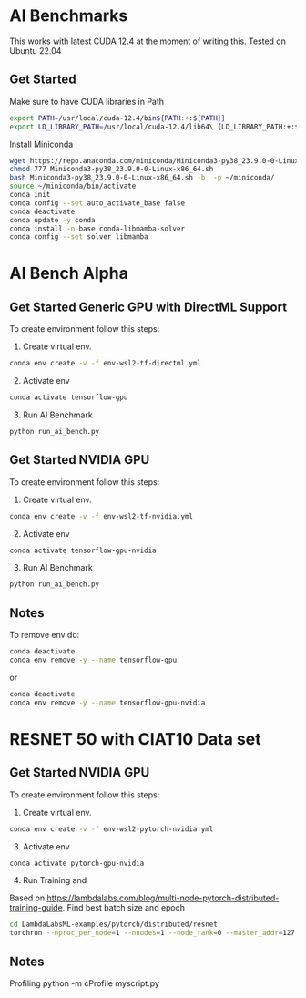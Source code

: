 # AI Benchmarks

This works with latest CUDA 12.4 at the moment of writing this. Tested on Ubuntu 22.04

## Get Started

Make sure to have CUDA libraries in Path

```bash
export PATH=/usr/local/cuda-12.4/bin${PATH:+:${PATH}}						 
export LD_LIBRARY_PATH=/usr/local/cuda-12.4/lib64\ {LD_LIBRARY_PATH:+:${LD_LIBRARY_PATH}}
```

Install Miniconda

```bash
wget https://repo.anaconda.com/miniconda/Miniconda3-py38_23.9.0-0-Linux-x86_64.sh
chmod 777 Miniconda3-py38_23.9.0-0-Linux-x86_64.sh
bash Miniconda3-py38_23.9.0-0-Linux-x86_64.sh -b  -p ~/miniconda/
source ~/miniconda/bin/activate
conda init
conda config --set auto_activate_base false
conda deactivate
conda update -y conda
conda install -n base conda-libmamba-solver
conda config --set solver libmamba
```

# AI Bench Alpha

## Get Started Generic GPU with DirectML Support

To create environment follow this steps:

1. Create virtual env.

```bash
conda env create -v -f env-wsl2-tf-directml.yml
```

2. Activate env
```bash
conda activate tensorflow-gpu
```

3. Run AI Benchmark

```bash
python run_ai_bench.py
```

## Get Started NVIDIA GPU

To create environment follow this steps:

1. Create virtual env.

```bash
conda env create -v -f env-wsl2-tf-nvidia.yml
```

2. Activate env
```bash
conda activate tensorflow-gpu-nvidia
```

3. Run AI Benchmark

```bash
python run_ai_bench.py
```

## Notes

To remove env do:

```bash
conda deactivate
conda env remove -y --name tensorflow-gpu
```

or

```bash
conda deactivate
conda env remove -y --name tensorflow-gpu-nvidia
```

# RESNET 50 with CIAT10 Data set

## Get Started NVIDIA GPU

To create environment follow this steps:

1. Create virtual env.

```bash
conda env create -v -f env-wsl2-pytorch-nvidia.yml
```

3. Activate env
```bash
conda activate pytorch-gpu-nvidia
```

4. Run Training and

Based on https://lambdalabs.com/blog/multi-node-pytorch-distributed-training-guide. Find best batch size and epoch

```bash
cd LambdaLabsML-examples/pytorch/distributed/resnet
torchrun --nproc_per_node=1 --nnodes=1 --node_rank=0 --master_addr=127.0.0.1 --master_port=1234 main.py --backend=nccl --batch_size=1024 --num_epochs=50 --arch=resnet50
```

## Notes

Profiling python -m cProfile myscript.py

